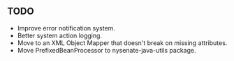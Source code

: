 TODO
---------

* Improve error notification system.
* Better system action logging.
* Move to an XML Object Mapper that doesn't break on missing attributes.
* Move PrefixedBeanProcessor to nysenate-java-utils package.


